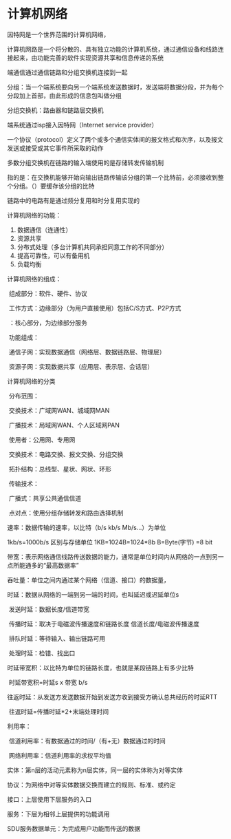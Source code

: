 # 计算机网络

因特网是一个世界范围的计算机网络，

计算机网路是一个将分散的、具有独立功能的计算机系统，通过通信设备和线路连接起来，由功能完善的软件实现资源共享和信息传递的系统

端通信通过通信链路和分组交换机连接到一起

分组：当一个端系统要向另一个端系统发送数据时，发送端将数据分段，并为每个分段加上首部，由此形成的信息包叫做分组

分组交换机：路由器和链路层交换机

端系统通过isp接入因特网（Internet service provider）

一个协议（protocol）定义了两个或多个通信实体间的报文格式和次序，以及报文发送或接受或其它事件所采取的动作

多数分组交换机在链路的输入端使用的是存储转发传输机制

指的是：在交换机能够开始向输出链路传输该分组的第一个比特前，必须接收到整个分组。（）要缓存该分组的比特

链路中的电路有是通过频分复用和时分复用实现的

计算机网络的功能：

1. 数据通信（连通性）
2. 资源共享
3. 分布式处理（多台计算机共同承担同意工作的不同部分）
4. 提高可靠性，可以有备用机
5. 负载均衡

计算机网络的组成：

​	组成部分：软件、硬件、协议

​	工作方式：边缘部分（为用户直接使用）包括C/S方式、P2P方式

​	      		：核心部分，为边缘部分服务

​	功能组成：

​		通信子网：实现数据通信（网络层、数据链路层、物理层）	

​		资源子网：实现数据共享（应用层、表示层、会话层）

计算机网络的分类

​	分布范围：

​		交换技术：广域网WAN、城域网MAN

​		广播技术：局域网WAN、个人区域网PAN

​	使用者：公用网、专用网

​	交换技术：电路交换、报文交换、分组交换

​	拓扑结构：总线型、星状、网状、环形

​	传输技术：

​     		广播式：共享公共通信信道

​		点对点：使用分组存储转发和路由选择机制

速率：数据传输的速率，以比特（b/s kb/s Mb/s...）为单位

1kb/s=1000b/s             区别与存储单位  1KB=1024B=1024*8b       B=Byte(字节)  =8 bit 

带宽：表示网络通信线路传送数据的能力，通常是单位时间内从网络的一点到另一点所能通多的“最高数据率”

吞吐量：单位之间内通过某个网络（信道、接口）的数据量，

时延：数据从网络的一端到另一端的时间，也叫延迟或迟延单位s

​	发送时延：数据长度/信道带宽

​	传播时延：取决于电磁波传播速度和链路长度  信道长度/电磁波传播速度

​	排队时延：等待输入、输出链路可用

​	处理时延：检错、找出口

时延带宽积：以比特为单位的链路长度，也就是某段链路上有多少比特    

​	时延带宽积=时延s x  带宽 b/s

往返时延：从发送方发送数据开始到发送方收到接受方确认总共经历的时延RTT

​		往返时延=传播时延*2+末端处理时间

利用率：

​	信道利用率：有数据通过的时间/（有+无）数据通过的时间

​	网络利用率：信道利用率的求权平均值

实体：第n层的活动元素称为n层实体，同一层的实体称为对等实体

协议：为网络中对等实体数据交换而建立的规则、标准、或约定

接口：上层使用下层服务的入口

服务：下层为相邻上层提供的功能调用

SDU服务数据单元：为完成用户功能而传送的数据


